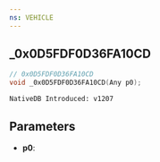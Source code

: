 ```yaml
---
ns: VEHICLE
---
```

## _0x0D5FDF0D36FA10CD

```c
// 0x0D5FDF0D36FA10CD
void _0x0D5FDF0D36FA10CD(Any p0);
```

```
NativeDB Introduced: v1207
```

## Parameters
* **p0**:
